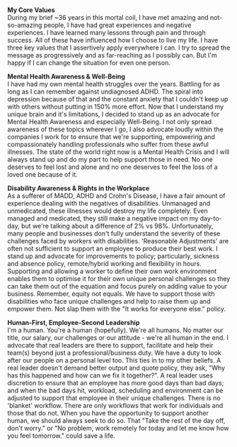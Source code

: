 <p>
<br />
<strong>My Core Values</strong>
<br />
During my brief ~36 years in this mortal coil, I have met amazing and not-so-amazing people, I have had great experiences and negative experiences. I have learned many lessons through pain and through success. All of these have influenced how I choose to live my life. I have three key values that I assertively apply everywhere I can. I try to spread the message as progressively and as far-reaching as I possibly can. But I'm happy if I can change the situation for even one person.
</p>
<p>
<strong>Mental Health Awareness & Well-Being</strong>
<br />
I have had my own mental health struggles over the years. Battling for as long as I can remember against undiagnosed ADHD. The spiral into depression because of that and the constant anxiety that I couldn't keep up with others without putting in 150% more effort. Now that I understand my unique brain and it's limitations, I decided to stand up as an advocate for Mental Health Awareness and especially Well-Being. I not only spread awareness of these topics wherever I go, I also advocate loudly within the companies I work for to ensure that we're supporting, empowering and compassionately handling professionals who suffer from these awful illnesses. The state of the world right now is a Mental Health Crisis and I will always stand up and do my part to help support those in need. No one deserves to feel lost and alone and no one deserves to feel the loss of a loved one because of it.
</p>
<p>
<strong>Disability Awareness & Rights in the Workplace</strong>
<br />
As a sufferer of MADD, ADHD and Crohn's Disease, I have a fair amount of experience dealing with the negatives of disabilities. Unmanaged and unmedicated, these illnesses would destroy my life completely. Even managed and medicated, they still make a negative impact on my day-to-day, but we're talking about a difference of 2% vs 98%. Unfortunately, many people and businesses don't fully understand the severity of these challenges faced by workers with disabilities. 'Reasonable Adjustments' are often not sufficient to support an employee to produce their best work. I stand up and advocate for improvements to policy; particularly, sickness and absence policy, remote/hybrid working and flexibility in hours. Supporting and allowing a worker to define their own work environment enables them to optimise it for their own unique personal challenges so they can take them out of the equation and focus purely on adding value to your business. Remember, equity not equals. We have to support those with disabilities who face unique challenges and help to raise them up and empower them. Not slap them with the "It works for everyone else." policy.
</p>
<p>
<strong>Human-First, Employee-Second Leadership</strong>
<br />
I'm a human. You're a human (hopefully). We're all humans. No matter our title, our salary, our challenges or our attitude - we're all human in the end. I advocate that real leaders are there to support, facilitate and help their team(s) beyond just a professional/business duty. We have a duty to look after our people on a personal level too. This ties in to my other beliefs. A real leader doesn't demand better output and quote policy, they ask, "Why has this happened and how can we fix it together?". A real leader uses discretion to ensure that an employee has more good days than bad days; and when the bad days hit, workload, scheduling and environment can be adjusted to support that employee in their unique challenges. There is no 'blanket' workflow. There are only workflows that work for individuals and those that do not. When you have the opportunity to support another human, we should always seek to do so. That "Take the rest of the day off, don't worry." or "No problem, work remotely for today and let me know how you feel tomorrow." could save a life.
</p>
